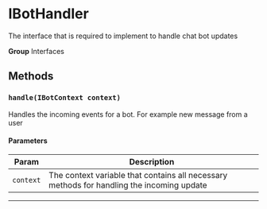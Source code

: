 # IBotHandler

The interface that is required to implement to handle chat bot updates

**Group** Interfaces

## Methods

### `handle(IBotContext context)`

Handles the incoming events for a bot. For example new message from a user

#### Parameters

| Param     | Description                                                                               |
| --------- | ----------------------------------------------------------------------------------------- |
| `context` | The context variable that contains all necessary methods for handling the incoming update |

---
